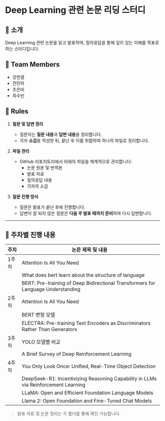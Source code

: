 # Deep Learning 관련 논문 리딩 스터디


## 📌 소개
Deep Learning 관련 논문을 읽고 발표하며, 질의응답을 통해 깊이 있는 이해를 목표로 하는 스터디입니다.


## 👥 Team Members
- 강한결
- 전민하
- 조은비
- 최수빈


## 📜 Rules
1. **질문 및 답변 정리**
   - 질문자는 **질문 내용**과 **답변 내용**을 정리합니다.
   - 각자 **소감**을 작성한 뒤, 끝난 후 이를 취합하여 하나의 파일로 정리합니다.

2. **파일 관리**
   - GitHub 리포지토리에서 아래의 파일을 체계적으로 관리합니다:
     - 논문 원본 및 번역본
     - 발표 자료
     - 질의응답 내용
     - 각자의 소감

3. **질문 진행 방식**
   - 질문은 발표가 끝난 후에 진행합니다.
   - 답변이 잘 되지 않은 질문은 **다음 주 발표 때까지 준비**하여 다시 답변합니다.
 
---

## 📆 주차별 진행 내용

| 주차  | 논문 제목 및 내용 |
|-------|------------------------------|
| 1주차 | Attention Is All You Need  |
|       | What does bert learn about the structure of language    |
|       | BERT: Pre-training of Deep Bidirectional Transformers for Language Understanding   |
| 2주차 | Attention Is All You Need  |
|       | BERT 변형 모델              |
|       | ELECTRA: Pre-training Text Encoders as Discriminators Rather Than Generators              |
| 3주차 | YOLO 모델별 비교   |
|       | A Brief Survey of Deep Reinforcement Learning |
| 4주차 | You Only Look Once: Unified, Real-Time Object Detection |
|       | DeepSeek-R1: Incentivizing Reasoning Capability in LLMs via Reinforcement Learning |
|       | LLaMA: Open and Efficient Foundation Language Models |
|       | Llama 2: Open Foundation and Fine-Tuned Chat Models |


> 발표 자료 및 논문 정리는 각 폴더를 통해 확인 가능합니다.
